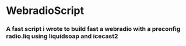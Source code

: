 # WebradioScript

### A fast script i wrote to build fast a webradio with a preconfig radio.liq using liquidsoap and icecast2
